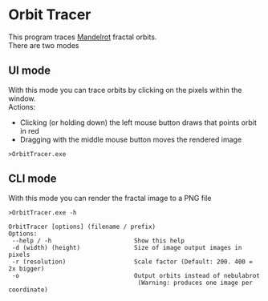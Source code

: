 # Orbit Tracer

This program traces [Mandelrot](https://en.wikipedia.org/wiki/Mandelbrot_set) fractal orbits.
<br/>There are two modes

## UI mode
With this mode you can trace orbits by clicking on the pixels within the window.
<br/>Actions:
* Clicking (or holding down) the left mouse button draws that points orbit in red
* Dragging with the middle mouse button moves the rendered image
```
>OrbitTracer.exe
```

## CLI mode
With this mode you can render the fractal image to a PNG file
```
>OrbitTracer.exe -h

OrbitTracer [options] (filename / prefix)
Options:
 --help / -h                       Show this help
 -d (width) (height)               Size of image output images in pixels
 -r (resolution)                   Scale factor (Default: 200. 400 = 2x bigger)
 -o                                Output orbits instead of nebulabrot
                                    (Warning: produces one image per coordinate)
```